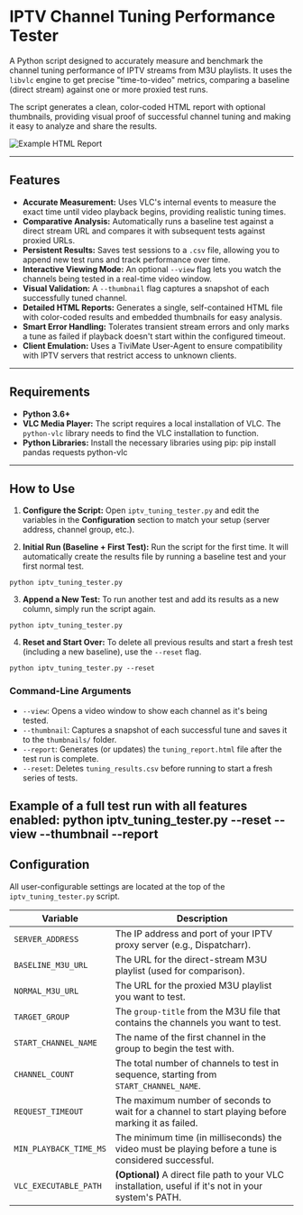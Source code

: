 # IPTV Channel Tuning Performance Tester

A Python script designed to accurately measure and benchmark the channel tuning performance of IPTV streams from M3U playlists. It uses the `libvlc` engine to get precise "time-to-video" metrics, comparing a baseline (direct stream) against one or more proxied test runs.

The script generates a clean, color-coded HTML report with optional thumbnails, providing visual proof of successful channel tuning and making it easy to analyze and share the results.

![Example HTML Report](https://i.imgur.com/gYdI5wW.png)

---

## Features

* **Accurate Measurement:** Uses VLC's internal events to measure the exact time until video playback begins, providing realistic tuning times.
* **Comparative Analysis:** Automatically runs a baseline test against a direct stream URL and compares it with subsequent tests against proxied URLs.
* **Persistent Results:** Saves test sessions to a `.csv` file, allowing you to append new test runs and track performance over time.
* **Interactive Viewing Mode:** An optional `--view` flag lets you watch the channels being tested in a real-time video window.
* **Visual Validation:** A `--thumbnail` flag captures a snapshot of each successfully tuned channel.
* **Detailed HTML Reports:** Generates a single, self-contained HTML file with color-coded results and embedded thumbnails for easy analysis.
* **Smart Error Handling:** Tolerates transient stream errors and only marks a tune as failed if playback doesn't start within the configured timeout.
* **Client Emulation:** Uses a TiviMate User-Agent to ensure compatibility with IPTV servers that restrict access to unknown clients.

---

## Requirements

* **Python 3.6+**
* **VLC Media Player:** The script requires a local installation of VLC. The `python-vlc` library needs to find the VLC installation to function.
* **Python Libraries:** Install the necessary libraries using pip:
pip install pandas requests python-vlc
---

## How to Use

1.  **Configure the Script:** Open `iptv_tuning_tester.py` and edit the variables in the **Configuration** section to match your setup (server address, channel group, etc.).

2.  **Initial Run (Baseline + First Test):** Run the script for the first time. It will automatically create the results file by running a baseline test and your first normal test.
  ```
  python iptv_tuning_tester.py
  ```

3.  **Append a New Test:** To run another test and add its results as a new column, simply run the script again.
  ```
  python iptv_tuning_tester.py
  ```

4.  **Reset and Start Over:** To delete all previous results and start a fresh test (including a new baseline), use the `--reset` flag.
  ```
  python iptv_tuning_tester.py --reset
  ```

### Command-Line Arguments

* `--view`: Opens a video window to show each channel as it's being tested.
* `--thumbnail`: Captures a snapshot of each successful tune and saves it to the `thumbnails/` folder.
* `--report`: Generates (or updates) the `tuning_report.html` file after the test run is complete.
* `--reset`: Deletes `tuning_results.csv` before running to start a fresh series of tests.

**Example of a full test run with all features enabled:**
python iptv_tuning_tester.py --reset --view --thumbnail --report
---

## Configuration

All user-configurable settings are located at the top of the `iptv_tuning_tester.py` script.

| Variable              | Description                                                                                              |
| --------------------- | -------------------------------------------------------------------------------------------------------- |
| `SERVER_ADDRESS`      | The IP address and port of your IPTV proxy server (e.g., Dispatcharr).                                   |
| `BASELINE_M3U_URL`    | The URL for the direct-stream M3U playlist (used for comparison).                                        |
| `NORMAL_M3U_URL`      | The URL for the proxied M3U playlist you want to test.                                                   |
| `TARGET_GROUP`        | The `group-title` from the M3U file that contains the channels you want to test.                         |
| `START_CHANNEL_NAME`  | The name of the first channel in the group to begin the test with.                                       |
| `CHANNEL_COUNT`       | The total number of channels to test in sequence, starting from `START_CHANNEL_NAME`.                    |
| `REQUEST_TIMEOUT`     | The maximum number of seconds to wait for a channel to start playing before marking it as failed.        |
| `MIN_PLAYBACK_TIME_MS`| The minimum time (in milliseconds) the video must be playing before a tune is considered successful.     |
| `VLC_EXECUTABLE_PATH` | **(Optional)** A direct file path to your VLC installation, useful if it's not in your system's PATH. |
